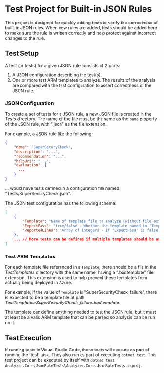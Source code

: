 # Test Project for Built-in JSON Rules
This project is designed for quickly adding tests to verify the correctness of built-in JSON rules.  When new rules are added, tests should be added here to make sure the rule is written correctly and help protect against incorrect changes to the rule.

## Test Setup
A test (or tests) for a given JSON rule consists of 2 parts:
1. A JSON configuration describing the test(s).
2. One or more test ARM templates to analyze.  The results of the analysis are compared with the test configuration to assert correctness of the JSON rule.

### JSON Configuration
To create a set of tests for a JSON rule, a new JSON file is created in the *Tests* directory.  The name of the file must be the same as the `name` property of the JSON rule, with ".json" as the file extension.

For example, a JSON rule like the following:
``` json
{
    "name": "SuperSecuryCheck",
    "description": "...",
    "recommendation": "...",
    "helpUri": "...",
    "evaluation": {
      ...
    }
}
```
... would have tests defined in a configuration file named "Tests/SuperSecuryCheck.json".

The JSON test configuration has the following schema:
``` json
[
    {
        "Template": "Name of template file to analyze (without file extension).",
        "ExpectPass": "true/false - Whether the template named in 'Template' is expected to pass for this rule.",
        "ReportedLines": "Array of integers - If 'ExpectPass' is false, these are the line numbers expected to be reported in the failure."
    },
    ... // More tests can be defined if multiple templates should be analyzed - one test block for each template
]
```

### Test ARM Templates
For each template file referenced in a `Template`, there should be a file in the *TestTemplates* directory with the same name, having a ".badtemplate" file extension.  This extension is used to help prevent these templates from actually being deployed in Azure.

For example, if the value of `Template` is "SuperSecurityCheck_failure", there is expected to be a template file at path *TestTemplates/SuperSecurityCheck_failure.badtemplate*.

The template can define anything needed to test the JSON rule, but it must at least be a valid ARM template that can be parsed so analysis can be run on it.

## Test Execution
If running tests in Visual Studio Code, these tests will execute as part of running the 'test' task.  They also run as part of executing `dotnet test`.  This test project can be executed by itself with `dotnet test Analyzer.Core.JsonRuleTests\Analyzer.Core.JsonRuleTests.csproj`.

